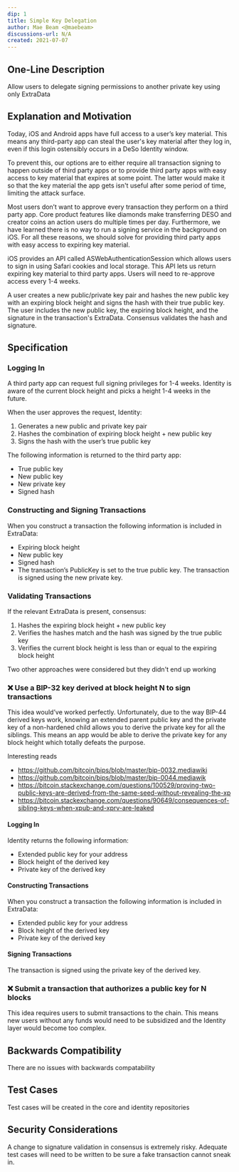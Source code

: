```yaml
---
dip: 1
title: Simple Key Delegation
author: Mae Beam <@maebeam>
discussions-url: N/A
created: 2021-07-07
---
```


## One-Line Description

Allow users to delegate signing permissions to another private key using only ExtraData

## Explanation and Motivation

Today, iOS and Android apps have full access to a user’s key material. This means
any third-party app can steal the user's key material after they log in, even if
this login ostensibly occurs in a DeSo Identity window.

To prevent this,
our options are to either require all
transaction signing to happen outside of third party apps or to provide third
party apps with easy access to key material that expires at some point. The
latter would make it so that the key material the app gets isn't useful after
some period of time, limiting the attack surface.

Most users don’t want to approve every transaction they perform on a third
party app. Core product features like diamonds make transferring DESO and creator coins an
action users do multiple times per day. Furthermore, we have learned there is
no way to run a signing service in the background on iOS. For all these
reasons, we should solve for providing third party apps with easy access to
expiring key material.

iOS provides an API called ASWebAuthenticationSession which allows users to
sign in using Safari cookies and local storage. This API lets us return
expiring key material to third party apps. Users will need to re-approve access
every 1-4 weeks.

A user creates a new public/private key pair and hashes the new public key with
an expiring block height and signs the hash with their true public key. The
user includes the new public key, the expiring block height, and the signature
in the transaction's ExtraData. Consensus validates the hash and signature.

## Specification

### Logging In
A third party app can request full signing privileges for 1-4 weeks. Identity is aware of the current block height and picks a height 1-4 weeks in the future.

When the user approves the request, Identity:
1. Generates a new public and private key pair
2. Hashes the combination of expiring block height + new public key
3. Signs the hash with the user’s true public key

The following information is returned to the third party app:
- True public key
- New public key
- New private key
- Signed hash

### Constructing and Signing Transactions
When you construct a transaction the following information is included in ExtraData:
- Expiring block height
- New public key
- Signed hash
- The transaction’s PublicKey is set to the true public key. The transaction is signed using the new private key.

### Validating Transactions
If the relevant ExtraData is present, consensus:
1. Hashes the expiring block height + new public key
2. Verifies the hashes match and the hash was signed by the true public key
3. Verifies the current block height is less than or equal to the expiring block height

Two other approaches were considered but they didn't end up working

### ❌ Use a BIP-32 key derived at block height N to sign transactions
This idea would’ve worked perfectly. Unfortunately, due to the way BIP-44 derived keys work, knowing an extended parent public key and the private key of a non-hardened child allows you to derive the private key for all the siblings. This means an app would be able to derive the private key for any block height which totally defeats the purpose.

Interesting reads
- https://github.com/bitcoin/bips/blob/master/bip-0032.mediawiki
- https://github.com/bitcoin/bips/blob/master/bip-0044.mediawik
- https://bitcoin.stackexchange.com/questions/100529/proving-two-public-keys-are-derived-from-the-same-seed-without-revealing-the-xp
- https://bitcoin.stackexchange.com/questions/90649/consequences-of-sibling-keys-when-xpub-and-xprv-are-leaked

#### Logging In
Identity returns the following information:
- Extended public key for your address
- Block height of the derived key
- Private key of the derived key

#### Constructing Transactions
When you construct a transaction the following information is included in ExtraData:
- Extended public key for your address
- Block height of the derived key
- Private key of the derived key

#### Signing Transactions
The transaction is signed using the private key of the derived key.

### ❌ Submit a transaction that authorizes a public key for N blocks
This idea requires users to submit transactions to the chain. This means new users without any funds would need to be subsidized and the Identity layer would become too complex.

## Backwards Compatibility
There are no issues with backwards compatability

## Test Cases
Test cases will be created in the core and identity repositories

## Security Considerations
A change to signature validation in consensus is extremely risky. Adequate test cases will need to be written to be sure a fake transaction cannot sneak in.
